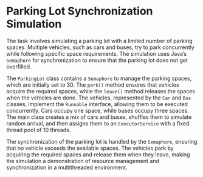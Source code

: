 # Parking Lot Synchronization Simulation

The task involves simulating a parking lot with a limited number of parking spaces. Multiple vehicles, such as cars and buses, try to park concurrently while following specific space requirements. The simulation uses Java’s `Semaphore` for synchronization to ensure that the parking lot does not get overfilled.

The `ParkingLot` class contains a `Semaphore` to manage the parking spaces, which are initially set to 30. The `park()` method ensures that vehicles acquire the required spaces, while the `leave()` method releases the spaces when the vehicles are done. The vehicles, represented by the `Car` and `Bus` classes, implement the `Runnable` interface, allowing them to be executed concurrently. Cars occupy one space, while buses occupy three spaces. The main class creates a mix of cars and buses, shuffles them to simulate random arrival, and then assigns them to an `ExecutorService` with a fixed thread pool of 10 threads.

The synchronization of the parking lot is handled by the `Semaphore`, ensuring that no vehicle exceeds the available spaces. The vehicles park by acquiring the required spaces and release them when they leave, making the simulation a demonstration of resource management and synchronization in a multithreaded environment.
